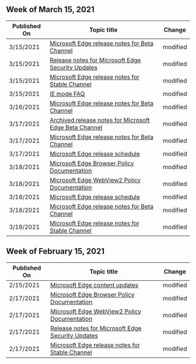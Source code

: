 <!-- This file is generated automatically each week. Changes made to this file will be overwritten.-->



## Week of March 15, 2021


| Published On |Topic title | Change |
|------|------------|--------|
| 3/15/2021 | [Microsoft Edge release notes for Beta Channel](/DeployEdge/microsoft-edge-relnote-beta-channel) | modified |
| 3/15/2021 | [Release notes for Microsoft Edge Security Updates](/DeployEdge/microsoft-edge-relnotes-security) | modified |
| 3/15/2021 | [Microsoft Edge release notes for Stable Channel](/DeployEdge/microsoft-edge-relnote-stable-channel) | modified |
| 3/15/2021 | [IE mode FAQ](/DeployEdge/edge-ie-mode-faq) | modified |
| 3/16/2021 | [Microsoft Edge release notes for Beta Channel](/DeployEdge/microsoft-edge-relnote-beta-channel) | modified |
| 3/17/2021 | [Archived release notes for Microsoft Edge Beta Channel](/DeployEdge/microsoft-edge-relnote-archive-beta-channel) | modified |
| 3/17/2021 | [Microsoft Edge release notes for Beta Channel](/DeployEdge/microsoft-edge-relnote-beta-channel) | modified |
| 3/17/2021 | [Microsoft Edge release schedule](/DeployEdge/microsoft-edge-release-schedule) | modified |
| 3/18/2021 | [Microsoft Edge Browser Policy Documentation](/DeployEdge/microsoft-edge-policies) | modified |
| 3/18/2021 | [Microsoft Edge WebView2 Policy Documentation](/DeployEdge/microsoft-edge-webview-policies) | modified |
| 3/18/2021 | [Microsoft Edge release schedule](/DeployEdge/microsoft-edge-release-schedule) | modified |
| 3/18/2021 | [Microsoft Edge release notes for Beta Channel](/DeployEdge/microsoft-edge-relnote-beta-channel) | modified |
| 3/18/2021 | [Microsoft Edge release notes for Stable Channel](/DeployEdge/microsoft-edge-relnote-stable-channel) | modified |


## Week of February 15, 2021


| Published On |Topic title | Change |
|------|------------|--------|
| 2/15/2021 | [Microsoft Edge content updates](/DeployEdge/microsoft-edge-content-updates) | modified |
| 2/17/2021 | [Microsoft Edge Browser Policy Documentation](/DeployEdge/microsoft-edge-policies) | modified |
| 2/17/2021 | [Microsoft Edge WebView2 Policy Documentation](/DeployEdge/microsoft-edge-webview-policies) | modified |
| 2/17/2021 | [Release notes for Microsoft Edge Security Updates](/DeployEdge/microsoft-edge-relnotes-security) | modified |
| 2/17/2021 | [Microsoft Edge release notes for Stable Channel](/DeployEdge/microsoft-edge-relnote-stable-channel) | modified |
